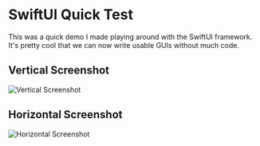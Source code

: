 # SwiftUI Quick Test
This was a quick demo I made playing around with the SwiftUI framework. It's pretty cool that we can now write usable GUIs without much code.

## Vertical Screenshot
![Vertical Screenshot](https://i.imgur.com/WO8nwL0.jpg)

## Horizontal Screenshot
![Horizontal Screenshot](https://i.imgur.com/AOHjkcO.jpg)
